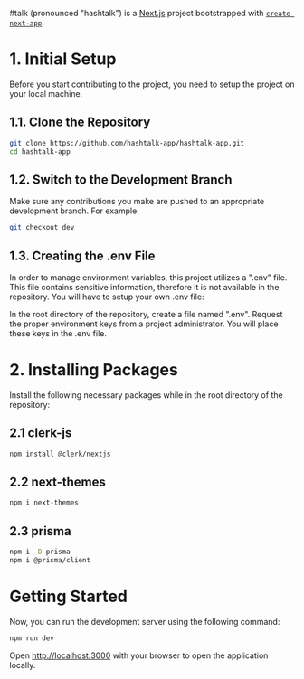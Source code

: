 #talk (pronounced "hashtalk") is a [Next.js](https://nextjs.org/) project bootstrapped with [`create-next-app`](https://github.com/vercel/next.js/tree/canary/packages/create-next-app).

# 1. Initial Setup
Before you start contributing to the project, you need to setup the project on your local machine.

## 1.1. Clone the Repository

```bash
git clone https://github.com/hashtalk-app/hashtalk-app.git
cd hashtalk-app
```

## 1.2. Switch to the Development Branch
Make sure any contributions you make are pushed to an appropriate development branch. For example:

```bash
git checkout dev
```

## 1.3. Creating the .env File
In order to manage environment variables, this project utilizes a ".env" file. This file contains sensitive information, therefore it is not available in the repository. You will have to setup your own .env file:

In the root directory of the repository, create a file named ".env".
Request the proper environment keys from a project administrator. You will place these keys in the .env file.

# 2. Installing Packages
Install the following necessary packages while in the root directory of the repository:

## 2.1 clerk-js

```bash
npm install @clerk/nextjs
```

## 2.2 next-themes

```bash
npm i next-themes
```

## 2.3 prisma

```bash
npm i -D prisma
npm i @prisma/client
```

# Getting Started
Now, you can run the development server using the following command:

```bash
npm run dev
```

Open [http://localhost:3000](http://localhost:3000) with your browser to open the application locally.
